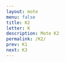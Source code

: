```yaml
---
layout: mote
menu: false
title: K2
letter: K
description: Mote K2
permalink: /K2/
prev: K1
next: K3
---
```

